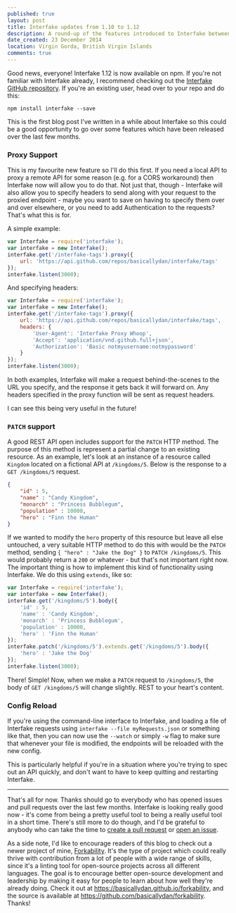```yaml
---
published: true
layout: post
title: Interfake updates from 1.10 to 1.12
description: A round-up of the features introduced to Interfake between versions 1.10 and 1.12 incuding
date_created: 23 December 2014
location: Virgin Gorda, British Virgin Islands
comments: true
---
```


Good news, everyone! Interfake 1.12 is now available on npm. If you're not familiar with Interfake already, I recommend checking out the [Interfake GitHub repository](https://github.com/basicallydan/interfake). If you're an existing user, head over to your repo and do this:

~~~
npm install interfake --save
~~~

This is the first blog post I've written in a while about Interfake so this could be a good opportunity to go over some features which have been released over the last few months.

### Proxy Support

This is my favourite new feature so I'll do this first. If you need a local API to proxy a remote API for some reason (e.g. for a CORS workaround) then Interfake now will allow you to do that. Not just that, though - Interfake will also allow you to specify headers to send along with your request to the proxied endpoint - maybe you want to save on having to specify them over and over elsewhere, or you need to add Authentication to the requests? That's what this is for.

A simple example:

~~~js
var Interfake = require('interfake');
var interfake = new Interfake();
interfake.get('/interfake-tags').proxy({
	url: 'https://api.github.com/repos/basicallydan/interfake/tags'
});
interfake.listen(3000);
~~~

And specifying headers:

~~~js
var Interfake = require('interfake');
var interfake = new Interfake();
interfake.get('/interfake-tags').proxy({
	url: 'https://api.github.com/repos/basicallydan/interfake/tags',
	headers: {
		'User-Agent': 'Interfake Proxy Whoop',
		'Accept': 'application/vnd.github.full+json',
		'Authorization': 'Basic notmyusername:notmypassword'
	}
});
interfake.listen(3000);
~~~

In both examples, Interfake will make a request behind-the-scenes to the URL you specify, and the response it gets back it will forward on. Any headers specified in the proxy function will be sent as request headers.

I can see this being very useful in the future!

### `PATCH` support

A good REST API open includes support for the `PATCH` HTTP method. The purpose of this method is represent a partial change to an existing resource. As an example, let's look at an instance of a resource called `Kingdom` located on a fictional API at `/kingdoms/5`. Below is the response to a `GET /kingdoms/5` request.

~~~json
{
	"id" : 5,
	"name" : "Candy Kingdom",
	"monarch" : "Princess Bubblegum",
	"population" : 10000,
	"hero" : "Finn the Human"
}
~~~

If we wanted to modify the `hero` property of this resource but leave all else untouched, a very suitable HTTP method to do this with would be the `PATCH` method, sending `{ "hero" : "Jake the Dog" }` to `PATCH /kingdoms/5`. This would probably return a `200` or whatever - but that's not important right now. The important thing is how to implement this kind of functionality using Interfake. We do this using `extends`, like so:

~~~js
var Interfake = require('interfake');
var interfake = new Interfake();
interfake.get('/kingdoms/5').body({
	'id' : 5,
	'name' : 'Candy Kingdom',
	'monarch' : 'Princess Bubblegum',
	'population' : 10000,
	'hero' : 'Finn the Human'
});
interfake.patch('/kingdoms/5').extends.get('/kingdoms/5').body({
	'hero' : 'Jake the Dog'
});
interfake.listen(3000);
~~~

There! Simple! Now, when we make a `PATCH` request to `/kingdoms/5`, the body of `GET /kingdoms/5` will change slightly. REST to your heart's content.

### Config Reload

If you're using the command-line interface to Interfake, and loading a file of Interfake requests using `interfake --file myRequests.json` or something like that, then you can now use the `--watch` or simply `-w` flag to make sure that whenever your file is modified, the endpoints will be reloaded with the new config.

This is particularly helpful if you're in a situation where you're trying to spec out an API quickly, and don't want to have to keep quitting and restarting Interfake.

---

That's all for now. Thanks should go to everybody who has opened issues and pull requests over the last few months. Interfake is looking really good now - it's come from being a pretty useful tool to being a really useful tool in a short time. There's still more to do though, and I'd be grateful to anybody who can take the time to [create a pull request](https://github.com/basicallydan/interfake/pulls) or [open an issue](https://github.com/basicallydan/interfake/issues).

As a side note, I'd like to encourage readers of this blog to check out a newer project of mine, [Forkability](https://basicallydan.github.io/forkability). It's the type of project which could really thrive with contribution from a lot of people with a wide range of skills, since it's a linting tool for open-source projects across all different languages. The goal is to encourage better open-source development and leadership by making it easy for people to learn about how well they're already doing. Check it out at https://basicallydan.github.io/forkability, and the source is available at https://github.com/basicallydan/forkability. Thanks!
